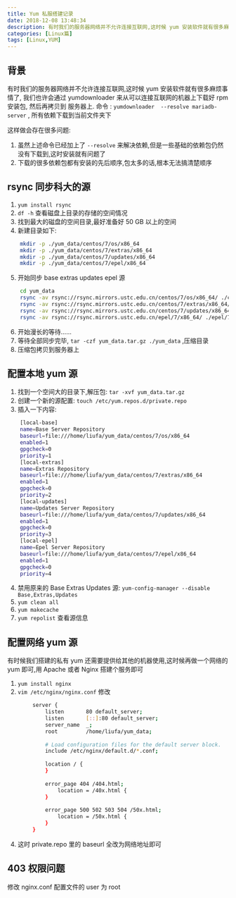 ```yaml
---
title: Yum 私服搭建记录
date: 2018-12-08 13:48:34
description: 有时我们的服务器网络并不允许连接互联网,这时候 yum 安装软件就有很多麻烦事情了
categories: [Linux篇]
tags: [Linux,YUM]
---
```


<!-- more -->
## 背景
有时我们的服务器网络并不允许连接互联网,这时候 yum 安装软件就有很多麻烦事情了, 我们也许会通过 yumdownloader 来从可以连接互联网的机器上下载好 rpm 安装包,
然后再拷贝到 服务器上.
命令 : `yumdownloader  --resolve mariadb-server` , 所有依赖下载到当前文件夹下

这样做会存在很多问题:
1. 虽然上述命令已经加上了 `--resolve` 来解决依赖,但是一些基础的依赖包仍然没有下载到,这时安装就有问题了
2. 下载的很多依赖包都有安装的先后顺序,包太多的话,根本无法搞清楚顺序

## rsync 同步科大的源
1. `yum install rsync`
2. `df -h` 查看磁盘上目录的存储的空间情况
3. 找到最大的磁盘的空间目录,最好准备好 50 GB 以上的空间
4. 新建目录如下:

``` bash
    mkdir -p ./yum_data/centos/7/os/x86_64
    mkdir -p ./yum_data/centos/7/extras/x86_64
    mkdir -p ./yum_data/centos/7/updates/x86_64
    mkdir -p ./yum_data/centos/7/epel/x86_64
```

5. 开始同步 base extras updates epel 源

``` bash
    cd yum_data
    rsync -av rsync://rsync.mirrors.ustc.edu.cn/centos/7/os/x86_64/ ./centos/7/os/x86_64/
    rsync -av rsync://rsync.mirrors.ustc.edu.cn/centos/7/extras/x86_64/ ./centos/7/extras/x86_64/
    rsync -av rsync://rsync.mirrors.ustc.edu.cn/centos/7/updates/x86_64/ ./7/updates/x86_64/
    rsync -av rsync://rsync.mirrors.ustc.edu.cn/epel/7/x86_64/ ./epel/7/x86_64/
```

6. 开始漫长的等待......
7. 等待全部同步完毕, `tar -czf yum_data.tar.gz ./yum_data` ,压缩目录
8. 压缩包拷贝到服务器上

## 配置本地 yum 源
1. 找到一个空间大的目录下,解压包: `tar -xvf yum_data.tar.gz`
2. 创建一个新的源配置: `touch /etc/yum.repos.d/private.repo`
3. 插入一下内容:

``` bash
    [local-base]
    name=Base Server Repository
    baseurl=file:///home/liufa/yum_data/centos/7/os/x86_64
    enabled=1
    gpgcheck=0
    priority=1
    [local-extras]
    name=Extras Repository
    baseurl=file:///home/liufa/yum_data/centos/7/extras/x86_64
    enabled=1
    gpgcheck=0
    priority=2
    [local-updates]
    name=Updates Server Repository
    baseurl=file:///home/liufa/yum_data/centos/7/updates/x86_64
    enabled=1
    gpgcheck=0
    priority=3
    [local-epel]
    name=Epel Server Repository
    baseurl=file:///home/liufa/yum_data/centos/7/epel/x86_64
    enabled=1
    gpgcheck=0
    priority=4
```

4. 禁用原来的 Base Extras Updates 源: `yum-config-manager --disable Base,Extras,Updates `
5. `yum clean all`
6. `yum makecache`
7. `yum repolist` 查看源信息


## 配置网络 yum 源
有时候我们搭建的私有 yum 还需要提供给其他的机器使用,这时候再做一个网络的 yum 即可,用 Apache 或者 Nginx 搭建个服务即可

1. `yum install nginx`
2. `vim /etc/nginx/nginx.conf` 修改

``` bash
        server {
            listen       80 default_server;
            listen       [::]:80 default_server;
            server_name  _;
            root         /home/liufa/yum_data;
    
            # Load configuration files for the default server block.
            include /etc/nginx/default.d/*.conf;
    
            location / {
            }
    
            error_page 404 /404.html;
                location = /40x.html {
            }
    
            error_page 500 502 503 504 /50x.html;
                location = /50x.html {
            }
        }
```

4. 这时 private.repo 里的 baseurl 全改为网络地址即可

## 403 权限问题
修改 nginx.conf 配置文件的 user 为 root